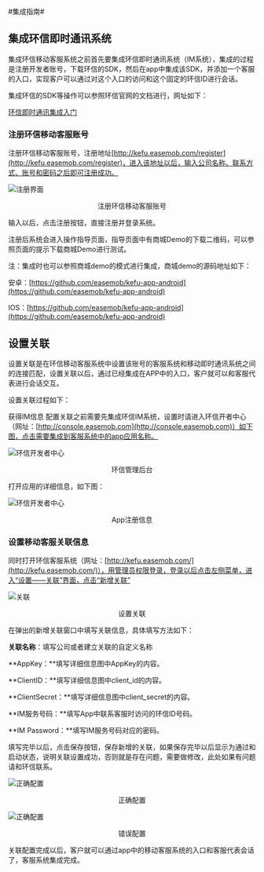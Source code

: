#集成指南#
## 集成环信即时通讯系统 
集成环信移动客服系统之前首先要集成环信即时通讯系统（IM系统），集成的过程是注册开发者账号，下载环信的SDK，然后在app中集成该SDK，并添加一个客服的入口，实现客户可以通过对这个入口的访问和这个固定的环信ID进行会话。

集成环信的SDK等操作可以参照环信官网的文档进行，网址如下：

[环信即时通讯集成入门](http://www.easemob.com/docs/gettingstart/)

### 注册环信移动客服账号 ###
注册环信移动客服账号，注册地址[http://kefu.easemob.com/register](http://kefu.easemob.com/register)，进入该地址以后，输入公司名称、联系方式、账号和密码之后即可注册成功。

![注册界面](/img/kefu/1.bmp)
<center>注册环信移动客服账号</center>


输入以后，点击注册按钮，直接注册并登录系统。

注册后系统会进入操作指导页面，指导页面中有商城Demo的下载二维码，可以参照页面的提示下载商城Demo进行测试。

注：集成时也可以参照商城demo的模式进行集成，商城demo的源码地址如下：

安卓：[https://github.com/easemob/kefu-app-android](https://github.com/easemob/kefu-app-android)

IOS：[https://github.com/easemob/kefu-app-android](https://github.com/easemob/kefu-app-android)

## 设置关联 ##

  设置关联是在环信移动客服系统中设置该账号的客服系统和移动即时通讯系统之间的连接匹配，设置关联以后，通过已经集成在APP中的入口，客户就可以和客服代表进行会话交互。

  设置关联过程如下：

获得IM信息
配置关联之前需要先集成环信IM系统，设置时请进入环信开者中心（网址：[http://console.easemob.com](http://console.easemob.com)）如下图，点击需要集成到客服系统中的app应用名称。

![环信开发者中心](/img/kefu/5.png)
<center>环信管理后台</center>

 打开应用的详细信息，如下图：

![环信开发者中心](/img/kefu/6.jpg)
<center>App注册信息</center>


### 设置移动客服关联信息 ###

同时打开环信客服系统（网址：[http://kefu.easemob.com/](http://kefu.easemob.com/)），用管理员权限登录，登录以后点击左侧菜单，进入“设置——关联”界面，点击“新增关联”

![关联](/img/kefu/7.jpg)
<center>设置关联</center>

在弹出的新增关联窗口中填写关联信息，具体填写方法如下：

**关联名称**：填写公司或者建立关联的自定义名称

**AppKey：**填写详细信息图中AppKey的内容。

**ClientID：**填写详细信息图中client_id的内容。

**ClientSecret：**填写详细信息图中client_secret的内容。

**IM服务号码：**填写App中联系客服时访问的环信ID号码。

**IM Password：**填写IM服务号码对应的密码。

填写完毕以后，点击保存按钮，保存新增的关联，如果保存完毕以后显示为通过和启动状态，说明关联设置成功，否则就是存在问题，需要做修改，此处如果有问题请和环信联系。

![正确配置](/img/kefu/8.png)
<center>正确配置</center>

![正确配置](/img/kefu/9.png)
<center>错误配置</center>
 
关联配置完成以后，客户就可以通过app中的移动客服系统的入口和客服代表会话了，客服系统集成完成。